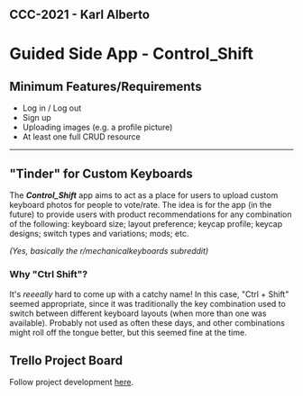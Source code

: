 CCC-2021 - Karl Alberto
---

# Guided Side App - Control_Shift

## Minimum Features/Requirements

* Log in / Log out
* Sign up
* Uploading images (e.g. a profile picture)
* At least one full CRUD resource

---

## "Tinder" for Custom Keyboards

The ***Control_Shift*** app aims to act as a place for users to upload custom keyboard photos for people to vote/rate. The idea is for the app (in the future) to provide users with product recommendations for any combination of the following: keyboard size; layout preference; keycap profile; keycap designs; switch types and variations; mods; etc.

*(Yes, basically the r/mechanicalkeyboards subreddit)*

### Why "Ctrl Shift"?

It's *reeeally* hard to come up with a catchy name! In this case, "Ctrl + Shift" seemed appropriate, since it was traditionally the key combination used to switch between different keyboard layouts (when more than one was available). Probably not used as often these days, and other combinations might roll off the tongue better, but this seemed fine at the time.


## Trello Project Board

Follow project development [here](https://trello.com/b/hBTetgJ3/term-3-guided-side-app).